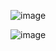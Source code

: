 
![image](https://github.com/user-attachments/assets/c1ecdc2f-8ae8-4ae0-958f-c82b455e3995)


![image](https://github.com/user-attachments/assets/1881d696-57fd-4b4c-b53a-c981d0c7d1e4)



